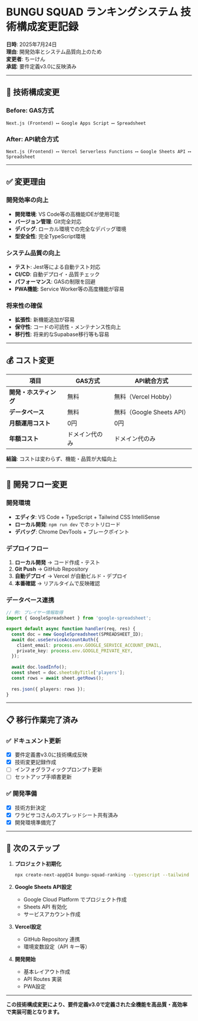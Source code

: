# BUNGU SQUAD ランキングシステム 技術構成変更記録

**日時**: 2025年7月24日  
**理由**: 開発効率とシステム品質向上のため  
**変更者**: ちーけん  
**承認**: 要件定義v3.0に反映済み

---

## 🔄 技術構成変更

### Before: GAS方式
```
Next.js (Frontend) ⟷ Google Apps Script ⟷ Spreadsheet
```

### After: API統合方式  
```
Next.js (Frontend) ⟷ Vercel Serverless Functions ⟷ Google Sheets API ⟷ Spreadsheet
```

---

## ✅ 変更理由

### 開発効率の向上
- **開発環境**: VS Code等の高機能IDEが使用可能
- **バージョン管理**: Git完全対応
- **デバッグ**: ローカル環境での完全なデバッグ環境
- **型安全性**: 完全TypeScript環境

### システム品質の向上  
- **テスト**: Jest等による自動テスト対応
- **CI/CD**: 自動デプロイ・品質チェック
- **パフォーマンス**: GASの制限を回避
- **PWA機能**: Service Worker等の高度機能が容易

### 将来性の確保
- **拡張性**: 新機能追加が容易
- **保守性**: コードの可読性・メンテナンス性向上
- **移行性**: 将来的なSupabase移行等も容易

---

## 💰 コスト変更

| 項目 | GAS方式 | API統合方式 |
|------|---------|-------------|
| **開発・ホスティング** | 無料 | 無料（Vercel Hobby） |
| **データベース** | 無料 | 無料（Google Sheets API） |
| **月額運用コスト** | 0円 | 0円 |
| **年額コスト** | ドメイン代のみ | ドメイン代のみ |

**結論**: コストは変わらず、機能・品質が大幅向上

---

## 🚀 開発フロー変更

### 開発環境
- **エディタ**: VS Code + TypeScript + Tailwind CSS IntelliSense
- **ローカル開発**: `npm run dev` でホットリロード
- **デバッグ**: Chrome DevTools + ブレークポイント

### デプロイフロー
1. **ローカル開発** → コード作成・テスト
2. **Git Push** → GitHub Repository
3. **自動デプロイ** → Vercel が自動ビルド・デプロイ
4. **本番確認** → リアルタイムで反映確認

### データベース連携
```typescript
// 例: プレイヤー情報取得
import { GoogleSpreadsheet } from 'google-spreadsheet';

export default async function handler(req, res) {
  const doc = new GoogleSpreadsheet(SPREADSHEET_ID);
  await doc.useServiceAccountAuth({
    client_email: process.env.GOOGLE_SERVICE_ACCOUNT_EMAIL,
    private_key: process.env.GOOGLE_PRIVATE_KEY,
  });
  
  await doc.loadInfo();
  const sheet = doc.sheetsByTitle['players'];
  const rows = await sheet.getRows();
  
  res.json({ players: rows });
}
```

---

## 📋 移行作業完了済み

### ✅ ドキュメント更新
- [x] 要件定義書v3.0に技術構成反映
- [x] 技術変更記録作成
- [ ] インフォグラフィックプロンプト更新
- [ ] セットアップ手順書更新

### ✅ 開発準備
- [x] 技術方針決定
- [x] ワラビサコさんのスプレッドシート共有済み
- [x] 開発環境準備完了

---

## 🎯 次のステップ

1. **プロジェクト初期化**
   ```bash
   npx create-next-app@14 bungu-squad-ranking --typescript --tailwind --app
   ```

2. **Google Sheets API設定**
   - Google Cloud Platform でプロジェクト作成
   - Sheets API 有効化
   - サービスアカウント作成

3. **Vercel設定**
   - GitHub Repository 連携
   - 環境変数設定（API キー等）

4. **開発開始**
   - 基本レイアウト作成
   - API Routes 実装
   - PWA設定

---

**この技術構成変更により、要件定義v3.0で定義された全機能を高品質・高効率で実装可能となります。**